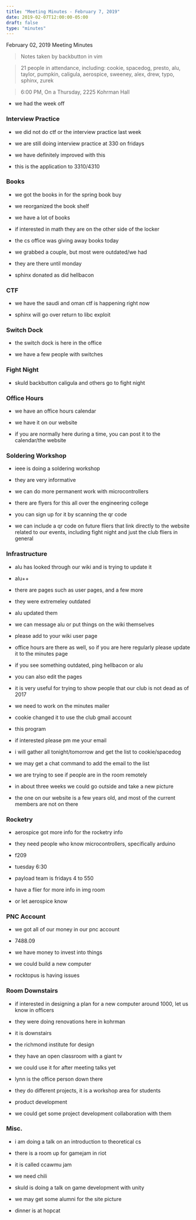 ```yaml
---
title: "Meeting Minutes - February 7, 2019"
date: 2019-02-07T12:00:00-05:00
draft: false
type: "minutes"
---
```


February 02, 2019 Meeting Minutes
> Notes taken by backbutton in vim

> 21 people in attendance, including: cookie, spacedog, presto, alu, taylor, pumpkin, caligula, aerospice, sweeney, alex, drew, typo, sphinx, zurek





> 6:00 PM, On a Thursday, 2225 Kohrman Hall

* we had the week off

### Interview Practice

* we did not do ctf or the interview practice last week

* we are still doing interview practice at 330 on fridays

* we have definitely improved with this

* this is the application to 3310/4310

### Books

* we got the books in for the spring book buy

* we reorganized the book shelf

* we have a lot of books

* if interested in math they are on the other side of the locker

* the cs office was giving away books today

* we grabbed a couple, but most were outdated/we had

* they are there until monday

* sphinx donated as did hellbacon


### CTF

* we have the saudi and oman ctf is happening right now

* sphinx will go over return to libc exploit

### Switch Dock

* the switch dock is here in the office

* we have a few people with switches

### Fight Night

* skuld backbutton caligula and others go to fight night

### Office Hours

* we have an office hours calendar

* we have it on our website

* if you are normally here during a time, you can post it to the calendar/the website

### Soldering Workshop

* ieee is doing a soldering workshop

* they are very informative

* we can do more permanent work with microcontrollers

* there are flyers for this all over the engineering college

* you can sign up for it by scanning the qr code

* we can include a qr code on future fliers that link directly to the website related to our events, including fight night and just the club fliers in general

### Infrastructure

* alu has looked through our wiki and is trying to update it

* alu++

* there are pages such as user pages, and a few more

* they were extremeley outdated

* alu updated them

* we can message alu or put things on the wiki themselves

* please add to your wiki user page

* office hours are there as well, so if you are here regularly please update it to the minutes page

* if you see something outdated, ping hellbacon or alu

* you can also edit the pages

* it is very useful for trying to show people that our club is not dead as of 2017

* we need to work on the minutes mailer

* cookie changed it to use the club gmail account

* this program

* if interested please pm me your email

* i will gather all tonight/tomorrow and get the list to cookie/spacedog

* we may get a chat command to add the email to the list

* we are trying to see if people are in the room remotely

* in about three weeks we could go outside and take a new picture

* the one on our website is a few years old, and most of the current members are not on there

### Rocketry

* aerospice got more info for the rocketry info

* they need people who know microcontrollers, specifically arduino

* f209

* tuesday 6:30

* payload team is fridays 4 to 550

* have a flier for more info in img room

* or let aerospice know

### PNC Account

* we got all of our money in our pnc account

* 7488.09

* we have money to invest into things

* we could build a new computer

* rocktopus is having issues

### Room Downstairs

* if interested in designing a plan for a new computer around 1000, let us know in officers

* they were doing renovations here in kohrman

* it is downstairs

* the richmond institute for design

* they have an open classroom with a giant tv

* we could use it for after meeting talks yet

* lynn is the office person down there

* they do different projects, it is a workshop area for students

* product development

* we could get some project development collaboration with them

### Misc.

* i am doing a talk on an introduction to theoretical cs

* there is a room up for gamejam in riot

* it is called ccawmu jam

* we need chili

* skuld is doing a talk on game development with unity

* we may get some alumni for the site picture

* dinner is at hopcat
